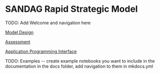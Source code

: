 # SANDAG Rapid Strategic Model

TODO: Add Welcome and navigation here

[Model Design](design.md)

[Assessment](assessment.md)

[Application Programming Interface](api.md)

TODO: Examples -- create example notebooks you want to include in the documentation in the docs folder, add navigation to them in mkdocs.yml
